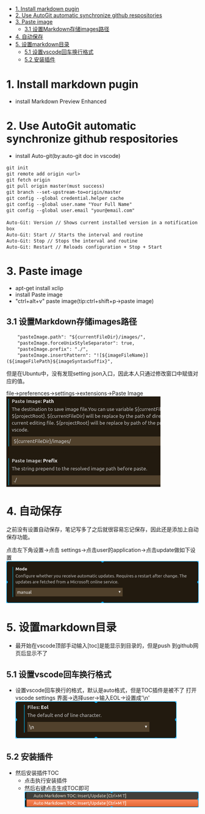 <!-- TOC -->

- [1. Install markdown pugin](#1-install-markdown-pugin)
- [2. Use AutoGit automatic synchronize github  respositories](#2-use-autogit-automatic-synchronize-github--respositories)
- [3. Paste image](#3-paste-image)
    - [3.1 设置Markdown存储images路径](#31-设置markdown存储images路径)
- [4. 自动保存](#4-自动保存)
- [5. 设置markdown目录](#5-设置markdown目录)
    - [5.1 设置vscode回车换行格式](#51-设置vscode回车换行格式)
    - [5.2 安装插件](#52-安装插件)

<!-- /TOC -->
# 1. Install markdown pugin
* install Markdown Preview Enhanced

# 2. Use AutoGit automatic synchronize github  respositories

* install Auto-git(by:auto-git doc in vscode)
```
git init
git remote add origin <url>
git fetch origin
git pull origin master(must success)
git branch --set-upstream-to=origin/master
git config --global credential.helper cache
git config --global user.name "Your Full Name"
git config --global user.email "your@email.com"

Auto-Git: Version // Shows current installed version in a notification box
Auto-Git: Start // Starts the interval and routine
Auto-Git: Stop // Stops the interval and routine
Auto-Git: Restart // Reloads configuration + Stop + Start
```

# 3. Paste image
* apt-get install xclip
* install Paste image
* "ctrl+alt+v" paste image(tip:ctrl+shift+p->paste image)

## 3.1 设置Markdown存储images路径
```
    "pasteImage.path": "${currentFileDir}/images/",
    "pasteImage.forceUnixStyleSeparator": true,
    "pasteImage.prefix": "./",
    "pasteImage.insertPattern": "![${imageFileName}](${imageFilePath}${imageSyntaxSuffix}",
```
但是在Ubuntu中，没有发现setting json入口，因此本人只通过修改窗口中赋值对应的值。

file->preferences->settings->extensions->Paste Image
![2019-08-06-15-53-41.png](./images/2019-08-06-15-53-41.png)


# 4. 自动保存
之前没有设置自动保存，笔记写多了之后就很容易忘记保存，因此还是添加上自动保存功能。

点击左下角设置->点击 settings->点击user的application->点击update做如下设置
![2019-08-12-11-15-02.png](./images/2019-08-12-11-15-02.png)


# 5. 设置markdown目录
* 最开始在vscode顶部手动输入[toc]是能显示到目录的，但是push 到github网页后显示不了
## 5.1 设置vscode回车换行格式
* 设置vscode回车换行的格式，默认是auto格式，但是TOC插件是被不了
打开vscode settings 界面->选择user->输入EOL->设置成'\n'
![2019-08-23-15-49-02.png](./images/2019-08-23-15-49-02.png)
## 5.2 安装插件
* 然后安装插件TOC
    * 点击执行安装插件
    * 然后右键点击生成TOC即可
    ![2019-08-23-15-45-35.png](./images/2019-08-23-15-45-35.png)